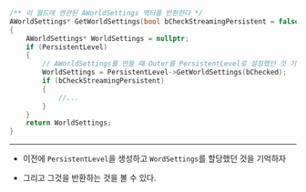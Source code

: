 ```cpp
/** 이 월드에 연관된 AWorldSettings 액터를 반환한다 */
AWorldSettings* GetWorldSettings(bool bCheckStreamingPersistent = false, bool bChecked = true) const
{
    AWorldSettings* WorldSettings = nullptr;
    if (PersistentLevel)
    {
        // AWorldSettings를 만들 때 Outer를 PersistentLevel로 설정했던 것 기억
        WorldSettings = PersistentLevel->GetWorldSettings(bChecked);
        if (bCheckStreamingPersistent)
        {
            //...
        }
    }
    return WorldSettings;
}
```
---
- 이전에 `PersistentLevel`을 생성하고 `WordSettings`를 할당했던 것을 기억하자
	  
- 그리고 그것을 반환하는 것을 볼 수 있다.